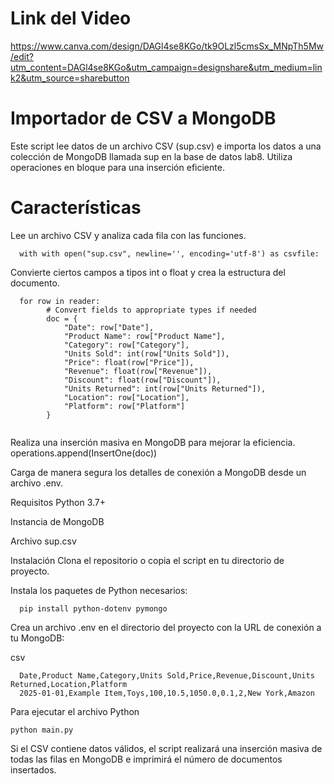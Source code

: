 # Link del Video
https://www.canva.com/design/DAGl4se8KGo/tk9OLzl5cmsSx_MNpTh5Mw/edit?utm_content=DAGl4se8KGo&utm_campaign=designshare&utm_medium=link2&utm_source=sharebutton

# Importador de CSV a MongoDB
Este script lee datos de un archivo CSV (sup.csv) e importa los datos a una colección de MongoDB llamada sup en la base de datos lab8. Utiliza operaciones en bloque para una inserción eficiente.

# Características
Lee un archivo CSV y analiza cada fila con las funciones.
```
  with with open("sup.csv", newline='', encoding='utf-8') as csvfile:
```

Convierte ciertos campos a tipos int o float y crea la estructura del documento.
```
  for row in reader:
        # Convert fields to appropriate types if needed
        doc = {
            "Date": row["Date"],
            "Product Name": row["Product Name"],
            "Category": row["Category"],
            "Units Sold": int(row["Units Sold"]),
            "Price": float(row["Price"]),
            "Revenue": float(row["Revenue"]),
            "Discount": float(row["Discount"]),
            "Units Returned": int(row["Units Returned"]),
            "Location": row["Location"],
            "Platform": row["Platform"]
        }
      
```
Realiza una inserción masiva en MongoDB para mejorar la eficiencia.
   operations.append(InsertOne(doc))

Carga de manera segura los detalles de conexión a MongoDB desde un archivo .env.

Requisitos
Python 3.7+

Instancia de MongoDB

Archivo sup.csv

Instalación
Clona el repositorio o copia el script en tu directorio de proyecto.

Instala los paquetes de Python necesarios:

```
  pip install python-dotenv pymongo
```
Crea un archivo .env en el directorio del proyecto con la URL de conexión a tu MongoDB:

csv
```
  Date,Product Name,Category,Units Sold,Price,Revenue,Discount,Units Returned,Location,Platform
  2025-01-01,Example Item,Toys,100,10.5,1050.0,0.1,2,New York,Amazon
```
Para ejecutar el archivo Python
  ```
  python main.py
  ```
Si el CSV contiene datos válidos, el script realizará una inserción masiva de todas las filas en MongoDB e imprimirá el número de documentos insertados.